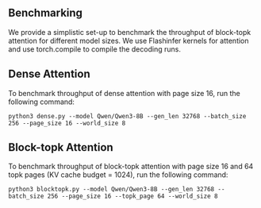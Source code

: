 ## Benchmarking
We provide a simplistic set-up to benchmark the throughput of block-topk attention for different model sizes. We use Flashinfer kernels for attention and use torch.compile to compile the decoding runs.

## Dense Attention
To benchmark throughput of dense attention with page size 16, run the following command:
```
python3 dense.py --model Qwen/Qwen3-8B --gen_len 32768 --batch_size 256 --page_size 16 --world_size 8
```

## Block-topk Attention
To benchmark throughput of block-topk attention with page size 16 and 64 topk pages (KV cache budget = 1024), run the following command:
```
python3 blocktopk.py --model Qwen/Qwen3-8B --gen_len 32768 --batch_size 256 --page_size 16 --topk_page 64 --world_size 8
```